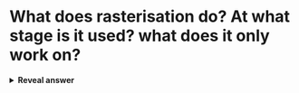 # What does rasterisation do? At what stage is it used? what does it only work on?
<details>
<summary><b>Reveal answer</b></summary>
rasterization allows for vectors to be mapped to pixels on a screen.when outputting a scene. Rasterisation only works on primitives, and the primitives attributes determine appearance.<br>Used when displaying a scene
</details>
